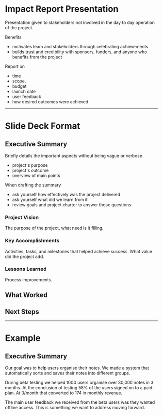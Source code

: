 # Impact Report Presentation

Presentation given to stakeholders not involved in the day to day operation of the project.

Benefits

- motivates team and stakeholders through celebrating achievements
- builds trust and credibility with sponsors, funders, and anyone who benefits from the project

Report on

- time
- scope,
- budget
- launch date
- user feedback
- how desired outcomes were achieved

---
# Slide Deck Format

## Executive Summary

Briefly details the important aspects without being vague or verbose.

- project's purpose
- project's outcome
- overview of main points

When drafting the summary
- ask yourself how effectively was the project delivered
- ask yourself what did we learn from it
- review goals and project charter to answer those questions

### Project Vision

The purpose of the project, what need is it filling.

### Key Accomplishments

Activities, tasks, and milestones that helped achieve success.
What value did the project add.

### Lessons Learned

Process improvements.

## What Worked


## Next Steps

---
# Example

## Executive Summary

Our goal was to help users organise their notes. We made a system that automatically sorts and saves their notes into different groups.

During beta testing we helped 1000 users organise over 30,000 notes in 3 months. At the conclusion of testing 58% of the users signed on to a paid plan. At 3/month that converted to 174 in monthly revenue.

The main user feedback we received from the beta users was they wanted offline access. This is something we want to address moving forward.

